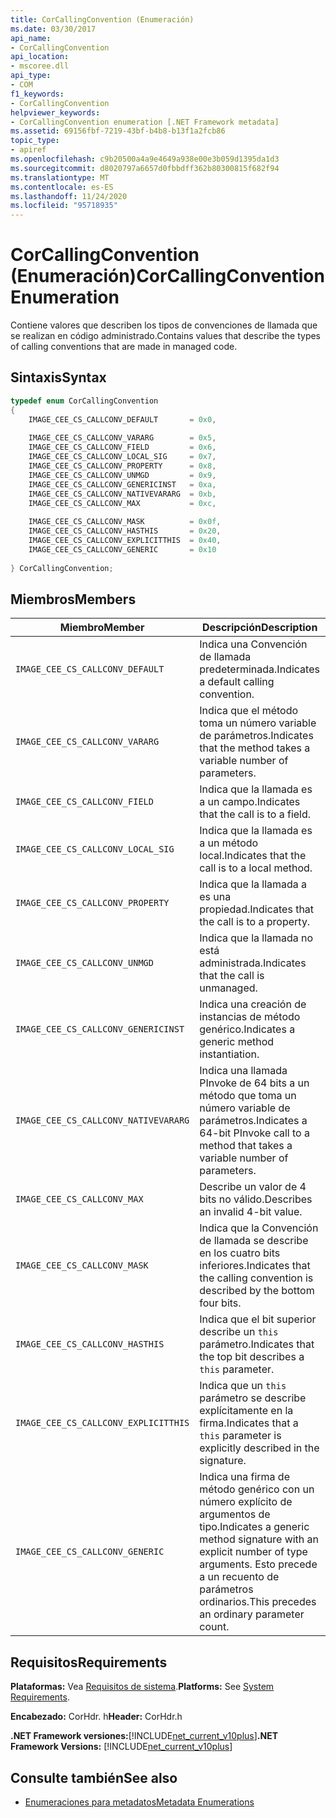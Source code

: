 ```yaml
---
title: CorCallingConvention (Enumeración)
ms.date: 03/30/2017
api_name:
- CorCallingConvention
api_location:
- mscoree.dll
api_type:
- COM
f1_keywords:
- CorCallingConvention
helpviewer_keywords:
- CorCallingConvention enumeration [.NET Framework metadata]
ms.assetid: 69156fbf-7219-43bf-b4b8-b13f1a2fcb86
topic_type:
- apiref
ms.openlocfilehash: c9b20500a4a9e4649a938e00e3b059d1395da1d3
ms.sourcegitcommit: d8020797a6657d0fbbdff362b80300815f682f94
ms.translationtype: MT
ms.contentlocale: es-ES
ms.lasthandoff: 11/24/2020
ms.locfileid: "95718935"
---
```

# <a name="corcallingconvention-enumeration"></a><span data-ttu-id="59445-102">CorCallingConvention (Enumeración)</span><span class="sxs-lookup"><span data-stu-id="59445-102">CorCallingConvention Enumeration</span></span>

<span data-ttu-id="59445-103">Contiene valores que describen los tipos de convenciones de llamada que se realizan en código administrado.</span><span class="sxs-lookup"><span data-stu-id="59445-103">Contains values that describe the types of calling conventions that are made in managed code.</span></span>  
  
## <a name="syntax"></a><span data-ttu-id="59445-104">Sintaxis</span><span class="sxs-lookup"><span data-stu-id="59445-104">Syntax</span></span>  
  
```cpp  
typedef enum CorCallingConvention  
{  
    IMAGE_CEE_CS_CALLCONV_DEFAULT       = 0x0,  
  
    IMAGE_CEE_CS_CALLCONV_VARARG        = 0x5,  
    IMAGE_CEE_CS_CALLCONV_FIELD         = 0x6,  
    IMAGE_CEE_CS_CALLCONV_LOCAL_SIG     = 0x7,  
    IMAGE_CEE_CS_CALLCONV_PROPERTY      = 0x8,  
    IMAGE_CEE_CS_CALLCONV_UNMGD         = 0x9,  
    IMAGE_CEE_CS_CALLCONV_GENERICINST   = 0xa,  
    IMAGE_CEE_CS_CALLCONV_NATIVEVARARG  = 0xb,  
    IMAGE_CEE_CS_CALLCONV_MAX           = 0xc,  
  
    IMAGE_CEE_CS_CALLCONV_MASK          = 0x0f,  
    IMAGE_CEE_CS_CALLCONV_HASTHIS       = 0x20,  
    IMAGE_CEE_CS_CALLCONV_EXPLICITTHIS  = 0x40,  
    IMAGE_CEE_CS_CALLCONV_GENERIC       = 0x10  
  
} CorCallingConvention;  
```  
  
## <a name="members"></a><span data-ttu-id="59445-105">Miembros</span><span class="sxs-lookup"><span data-stu-id="59445-105">Members</span></span>  
  
|<span data-ttu-id="59445-106">Miembro</span><span class="sxs-lookup"><span data-stu-id="59445-106">Member</span></span>|<span data-ttu-id="59445-107">Descripción</span><span class="sxs-lookup"><span data-stu-id="59445-107">Description</span></span>|  
|------------|-----------------|  
|`IMAGE_CEE_CS_CALLCONV_DEFAULT`|<span data-ttu-id="59445-108">Indica una Convención de llamada predeterminada.</span><span class="sxs-lookup"><span data-stu-id="59445-108">Indicates a default calling convention.</span></span>|  
|`IMAGE_CEE_CS_CALLCONV_VARARG`|<span data-ttu-id="59445-109">Indica que el método toma un número variable de parámetros.</span><span class="sxs-lookup"><span data-stu-id="59445-109">Indicates that the method takes a variable number of parameters.</span></span>|  
|`IMAGE_CEE_CS_CALLCONV_FIELD`|<span data-ttu-id="59445-110">Indica que la llamada es a un campo.</span><span class="sxs-lookup"><span data-stu-id="59445-110">Indicates that the call is to a field.</span></span>|  
|`IMAGE_CEE_CS_CALLCONV_LOCAL_SIG`|<span data-ttu-id="59445-111">Indica que la llamada es a un método local.</span><span class="sxs-lookup"><span data-stu-id="59445-111">Indicates that the call is to a local method.</span></span>|  
|`IMAGE_CEE_CS_CALLCONV_PROPERTY`|<span data-ttu-id="59445-112">Indica que la llamada a es una propiedad.</span><span class="sxs-lookup"><span data-stu-id="59445-112">Indicates that the call is to a property.</span></span>|  
|`IMAGE_CEE_CS_CALLCONV_UNMGD`|<span data-ttu-id="59445-113">Indica que la llamada no está administrada.</span><span class="sxs-lookup"><span data-stu-id="59445-113">Indicates that the call is unmanaged.</span></span>|  
|`IMAGE_CEE_CS_CALLCONV_GENERICINST`|<span data-ttu-id="59445-114">Indica una creación de instancias de método genérico.</span><span class="sxs-lookup"><span data-stu-id="59445-114">Indicates a generic method instantiation.</span></span>|  
|`IMAGE_CEE_CS_CALLCONV_NATIVEVARARG`|<span data-ttu-id="59445-115">Indica una llamada PInvoke de 64 bits a un método que toma un número variable de parámetros.</span><span class="sxs-lookup"><span data-stu-id="59445-115">Indicates a 64-bit PInvoke call to a method that takes a variable number of parameters.</span></span>|  
|`IMAGE_CEE_CS_CALLCONV_MAX`|<span data-ttu-id="59445-116">Describe un valor de 4 bits no válido.</span><span class="sxs-lookup"><span data-stu-id="59445-116">Describes an invalid 4-bit value.</span></span>|  
|`IMAGE_CEE_CS_CALLCONV_MASK`|<span data-ttu-id="59445-117">Indica que la Convención de llamada se describe en los cuatro bits inferiores.</span><span class="sxs-lookup"><span data-stu-id="59445-117">Indicates that the calling convention is described by the bottom four bits.</span></span>|  
|`IMAGE_CEE_CS_CALLCONV_HASTHIS`|<span data-ttu-id="59445-118">Indica que el bit superior describe un `this` parámetro.</span><span class="sxs-lookup"><span data-stu-id="59445-118">Indicates that the top bit describes a `this` parameter.</span></span>|  
|`IMAGE_CEE_CS_CALLCONV_EXPLICITTHIS`|<span data-ttu-id="59445-119">Indica que un `this` parámetro se describe explícitamente en la firma.</span><span class="sxs-lookup"><span data-stu-id="59445-119">Indicates that a `this` parameter is explicitly described in the signature.</span></span>|  
|`IMAGE_CEE_CS_CALLCONV_GENERIC`|<span data-ttu-id="59445-120">Indica una firma de método genérico con un número explícito de argumentos de tipo.</span><span class="sxs-lookup"><span data-stu-id="59445-120">Indicates a generic method signature with an explicit number of type arguments.</span></span> <span data-ttu-id="59445-121">Esto precede a un recuento de parámetros ordinarios.</span><span class="sxs-lookup"><span data-stu-id="59445-121">This precedes an ordinary parameter count.</span></span>|  
  
## <a name="requirements"></a><span data-ttu-id="59445-122">Requisitos</span><span class="sxs-lookup"><span data-stu-id="59445-122">Requirements</span></span>  

 <span data-ttu-id="59445-123">**Plataformas:** Vea [Requisitos de sistema](../../get-started/system-requirements.md).</span><span class="sxs-lookup"><span data-stu-id="59445-123">**Platforms:** See [System Requirements](../../get-started/system-requirements.md).</span></span>  
  
 <span data-ttu-id="59445-124">**Encabezado:** CorHdr. h</span><span class="sxs-lookup"><span data-stu-id="59445-124">**Header:** CorHdr.h</span></span>  
  
 <span data-ttu-id="59445-125">**.NET Framework versiones:**[!INCLUDE[net_current_v10plus](../../../../includes/net-current-v10plus-md.md)]</span><span class="sxs-lookup"><span data-stu-id="59445-125">**.NET Framework Versions:** [!INCLUDE[net_current_v10plus](../../../../includes/net-current-v10plus-md.md)]</span></span>  
  
## <a name="see-also"></a><span data-ttu-id="59445-126">Consulte también</span><span class="sxs-lookup"><span data-stu-id="59445-126">See also</span></span>

- [<span data-ttu-id="59445-127">Enumeraciones para metadatos</span><span class="sxs-lookup"><span data-stu-id="59445-127">Metadata Enumerations</span></span>](metadata-enumerations.md)
